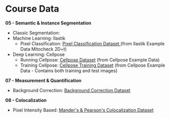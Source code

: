 # <i class="fa-solid fa-folder"></i> Course Data

<strong> 05 - <i class="fa-solid fa-disease"></i> Semantic & Instance Segmentation</strong>

- Classic Segmentation:
- Machine Learning: Ilastik
  - Pixel Classification: <a href="../_static/data/05_segmentation_ilastik.zip" download> <i class="fas fa-download"></i>Pixel Classification Dataset </a> (from Ilastik Example Data Mitocheck 2D+t)
- Deep Learning: Cellpose
  - Running Cellpose: <a href="../_static/data/05_segmentation_cellpose.zip" download> <i class="fas fa-download"></i> Cellpose Dataset</a> (from Cellpose Example Data)
  - Training Cellpose: <a href="../_static/data/05_segmentation_cellpose_training.zip" download> <i class="fas fa-download"></i> Cellpose Training Dataset</a> (from Cellpose Example Data - Contains both training and test images)

<strong> 07 - <i class="fa-solid fa-disease"></i> Measurement & Quantification</strong>

- Background Correction: <a href="../_static/data/07_measurement_and_quantification.zip" download> <i class="fas fa-download"></i> Background Correction Dataset</a>

<strong> 08 - <i class="fa-solid fa-disease"></i> Colocalization</strong>

- Pixel Intensity Based: <a href="../_static/data/08_pixel_intensity_based_coloc.zip" download> <i class="fas fa-download"></i> Mander's & Pearson's Colocalization Dataset</a>
  